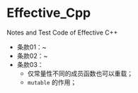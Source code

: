 # Effective_Cpp
Notes and Test Code of Effective C++

- 条款01：~
- 条款02：~
- 条款03：
    - 仅常量性不同的成员函数也可以重载；
    - `mutable` 的作用；
